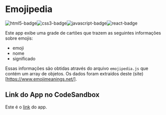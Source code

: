 # Emojipedia

<div style="display: flex; flex-direction: row;">
  <img alt="html5-badge" src="https://img.shields.io/badge/HTML5-E34F26?style=for-the-badge&logo=html5&logoColor=white">
  <img alt="css3-badge" src="https://img.shields.io/badge/CSS3-1572B6?style=for-the-badge&logo=css3&logoColor=white">
  <img alt="javascript-badge" src="https://img.shields.io/badge/JavaScript-323330?style=for-the-badge&logo=javascript&logoColor=F7DF1E">
  <img alt="react-badge" src="https://img.shields.io/badge/React-20232A?style=for-the-badge&logo=react&logoColor=61DAFB">
</div>

Este app exibe uma grade de cartões que trazem as seguintes informações sobre emojis:

-   emoji
-   nome
-   significado

Essas informações são obtidas através do arquivo `emojipedia.js` que contém um array de objetos. Os dados foram extraídos deste (site)[https://www.emojimeanings.net/].


## Link do App no CodeSandbox

Este é o [link](https://nwrqoi.csb.app/) do app.
